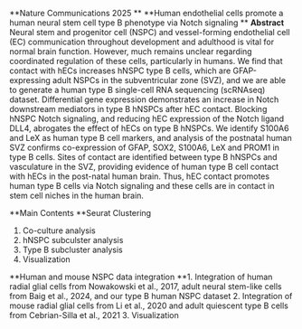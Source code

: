 **Nature Communications 2025
**
**Human endothelial cells promote a human neural stem cell type B phenotype via Notch signaling
**
**Abstract**
Neural stem and progenitor cell (NSPC) and vessel-forming endothelial cell (EC) communication throughout development and adulthood is vital for normal brain function. However, much remains unclear regarding coordinated regulation of these cells, particularly in humans. We find that contact with hECs increases hNSPC type B cells, which are GFAP-expressing adult NSPCs in the subventricular zone (SVZ), and we are able to generate a human type B single-cell RNA sequencing (scRNAseq) dataset. Differential gene expression demonstrates an increase in Notch downstream mediators in type B hNSPCs after hEC contact. Blocking hNSPC Notch signaling, and reducing hEC expression of the Notch ligand DLL4, abrogates the effect of hECs on type B hNSPCs. We identify S100A6 and LeX as human type B cell markers, and analysis of the postnatal human SVZ confirms co-expression of GFAP, SOX2, S100A6, LeX and PROM1 in type B cells. Sites of contact are identified between type B hNSPCs and vasculature in the SVZ, providing evidence of human type B cell contact with hECs in the post-natal human brain. Thus, hEC contact promotes human type B cells via Notch signaling and these cells are in contact in stem cell niches in the human brain.

**Main Contents
**Seurat Clustering
1. Co-culture analysis
2. hNSPC subculster analysis
3. Type B subcluster analysis
4. Visualization

**Human and mouse NSPC data integration
**1. Integration of human radial glial cells from Nowakowski et al., 2017, adult neural stem-like cells from Baig et al., 2024, and our type B human NSPC dataset
2. Integration of mouse radial glial cells from Li et al., 2020 and adult quiescent type B cells from Cebrian-Silla et al., 2021
3. Visualization
